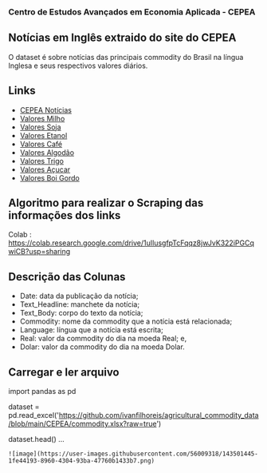 ### Centro de Estudos Avançados em Economia Aplicada - CEPEA

## Notícias em Inglês extraido do site do CEPEA

O dataset é sobre notícias das principais commodity do Brasil na língua Inglesa e seus respectivos valores diários.

## Links
* [CEPEA Notícias](https://www.cepea.esalq.usp.br/en/category/brazilian-agribusiness-news.aspx)
* [Valores Milho](https://www.cepea.esalq.usp.br/br/indicador/milho.aspx)
* [Valores Soja](https://www.cepea.esalq.usp.br/br/indicador/soja.aspx)
* [Valores Etanol](https://www.cepea.esalq.usp.br/br/indicador/etanol.aspx)
* [Valores Café](https://www.cepea.esalq.usp.br/br/indicador/cafe.aspx)
* [Valores Algodão](https://www.cepea.esalq.usp.br/br/indicador/algodao.aspx)
* [Valores Trigo](https://www.cepea.esalq.usp.br/br/indicador/trigo.aspx)
* [Valores Açucar](https://www.cepea.esalq.usp.br/br/indicador/acucar.aspx)
* [Valores Boi Gordo](https://www.cepea.esalq.usp.br/br/indicador/boi-gordo.aspx)

## Algoritmo para realizar o Scraping das informações dos links 

Colab : https://colab.research.google.com/drive/1uIlusgfpTcFqqz8jwJvK322iPGCqwiCB?usp=sharing

## Descrição das Colunas 
* Date: data da publicação da notícia;
* Text_Headline: manchete da notícia;
* Text_Body: corpo do texto da notícia;
* Commodity: nome da commodity que a notícia está relacionada;
* Language: língua que a notícia está escrita;
* Real: valor da commodity do dia na moeda Real; e,
* Dolar: valor da commodity do dia na moeda Dolar.

## Carregar e ler arquivo

import pandas as pd

dataset = pd.read_excel('https://github.com/ivanfilhoreis/agricultural_commodity_data/blob/main/CEPEA/commodity.xlsx?raw=true')

dataset.head()
...
```
![image](https://user-images.githubusercontent.com/56009318/143501445-1fe44193-8960-4304-93ba-47760b1433b7.png)

